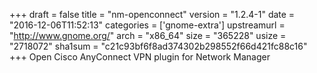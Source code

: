 +++
draft = false
title = "nm-openconnect"
version = "1.2.4-1"
date = "2016-12-06T11:52:13"
categories = ['gnome-extra']
upstreamurl = "http://www.gnome.org/"
arch = "x86_64"
size = "365228"
usize = "2718072"
sha1sum = "c21c93bf6f8ad374302b298552f66d421fc88c16"
+++
Open Cisco AnyConnect VPN plugin for Network Manager
